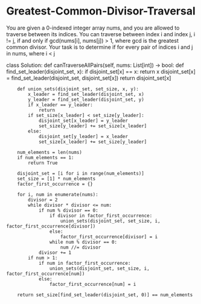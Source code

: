 # Greatest-Common-Divisor-Traversal
You are given a 0-indexed integer array nums, and you are allowed to traverse between its indices. You can traverse between index i and index j, i != j, if and only if gcd(nums[i], nums[j]) > 1, where gcd is the greatest common divisor.  Your task is to determine if for every pair of indices i and j in nums, where i &lt; j


class Solution:
    def canTraverseAllPairs(self, nums: List[int]) -> bool:
        def find_set_leader(disjoint_set, x):
            if disjoint_set[x] == x:
                return x
            disjoint_set[x] = find_set_leader(disjoint_set, disjoint_set[x])
            return disjoint_set[x]

        def union_sets(disjoint_set, set_size, x, y):
            x_leader = find_set_leader(disjoint_set, x)
            y_leader = find_set_leader(disjoint_set, y)
            if x_leader == y_leader:
                return
            if set_size[x_leader] < set_size[y_leader]:
                disjoint_set[x_leader] = y_leader
                set_size[y_leader] += set_size[x_leader]
            else:
                disjoint_set[y_leader] = x_leader
                set_size[x_leader] += set_size[y_leader]

        num_elements = len(nums)
        if num_elements == 1:
            return True

        disjoint_set = [i for i in range(num_elements)]
        set_size = [1] * num_elements
        factor_first_occurrence = {}

        for i, num in enumerate(nums):
            divisor = 2
            while divisor * divisor <= num:
                if num % divisor == 0:
                    if divisor in factor_first_occurrence:
                        union_sets(disjoint_set, set_size, i, factor_first_occurrence[divisor])
                    else:
                        factor_first_occurrence[divisor] = i
                    while num % divisor == 0:
                        num //= divisor
                divisor += 1
            if num > 1:
                if num in factor_first_occurrence:
                    union_sets(disjoint_set, set_size, i, factor_first_occurrence[num])
                else:
                    factor_first_occurrence[num] = i

        return set_size[find_set_leader(disjoint_set, 0)] == num_elements
